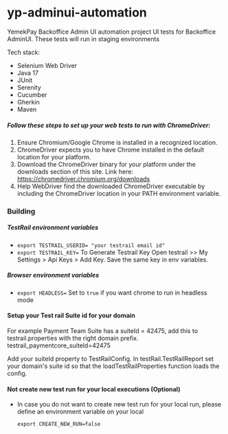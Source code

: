 # yp-adminui-automation
YemekPay Backoffice Admin UI automation project
UI tests for Backoffice AdminUI. These tests will run in staging environments


Tech stack:
* Selenium Web Driver
* Java 17
* JUnit
* Serenity
* Cucumber
* Gherkin
* Maven


##### Follow these steps to set up your web tests to run with ChromeDriver:

1. Ensure Chromium/Google Chrome is installed in a recognized location.
2. ChromeDriver expects you to have Chrome installed in the default location for your platform.
3. Download the ChromeDriver binary for your platform under the downloads section of this site.
   Link here: https://chromedriver.chromium.org/downloads
4. Help WebDriver find the downloaded ChromeDriver executable by including the ChromeDriver location in your PATH
   environment variable.

### Building

##### TestRail environment variables
- `export TESTRAIL_USERID= "your testrail email id"`
- `export TESTRAIL_KEY=` To Generate Testrail Key Open testrail >> My Settings > Api Keys > Add Key. Save the same key in env variables.

##### Browser environment variables
- `export HEADLESS=` Set to `true` if you want chrome to run in headless mode


#### Setup your Test rail Suite id for your domain
For example Payment Team Suite has a suiteId = 42475, add this to testrail.properties with the right domain prefix.
testrail_paymentcore_suiteId=42475

Add your suiteId property to TestRailConfig.
In testRail.TestRailReport set your domain's suite id so that the loadTestRailProperties function loads the config.


#### Not create new test run for your local executions (Optional)
- In case you do not want to create new test run for your local run, please define an environment variable on your local
  ```shell
  export CREATE_NEW_RUN=false
  ```
